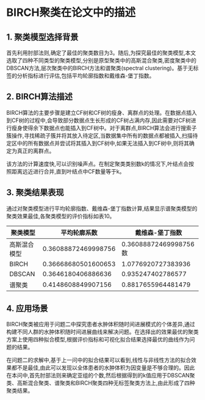# BIRCH聚类在论文中的描述

## 1. 聚类模型选择背景

首先利用肘部法则,确定了最佳的聚类数目为3。随后,为探究最佳的聚类模型,本文选取了四种不同类型的聚类模型,分别是原型聚类中的高斯混合聚类,密度聚类中的DBSCAN方法,层次聚类中的BIRCH方法和谱聚类(spectral clustering)。基于无标签的分析指标进行评估,包括平均轮廓指数和戴维森-堡丁指数。

## 2. BIRCH算法描述

BIRCH算法的主要步骤是建立CF树和CF树的瘦身、离群点的处理。在数据点插入到CF树的过程中,会导致部分数据点生长形成的CF树占满内存,因此需要对CF树进行瘦身使得余下数据点也能插入到CF树中。对于离群点,BIRCH算法会进行搜索子簇操作,寻找稀疏子簇并将其放入待定区,当数据集中所有的数据点都被插入,扫描待定区中的所有数据点并尝试将其插入到CF树中,如果无法插入到CF树中,则将其确定为真正的离群点。

该方法的计算速度快,可以识别噪声点。在制定聚类类别数k的情况下,叶结点会按照距离远近进行合并,直到叶结点中CF数量等于k。

## 3. 聚类结果表现

通过对聚类模型进行平均轮廓指数、戴维森-堡丁指数计算,结果显示谱聚类模型的聚类效果最佳,各聚类模型的评价指标如表10。

| 聚类模型   | 平均轮廓系数              | 戴维森-堡丁指数              |
|--------|---------------------|-----------------------|
| 高斯混合模型 | 0.36088872469998756 | 0.36088872469998756 数 |
| BIRCH  | 0.36668680501600653 | 1.0776920727383936    |
| DBSCAN | 0.3646180406886636  | 0.935247402786577     |
| 谱聚类    | 0.4148608849907156  | 0.8817655964481479    |

## 4. 应用场景

BIRCH聚类被应用于问题二中探究患者水肿体积随时间进展模式的个体差异,通过构建不同人群的水肿体积随时间进展曲线来解决问题。在选择出的效果最优的聚类方案上使用四种拟合模型,根据评价指标和可视化拟合结果选择最优的曲线作为问题的结果。

在问题二的求解中,基于上一问中的拟合结果可以看到,线性与非线性方法的拟合效果都不是最佳,由此可以发现以全体患者的水肿体积为因变量是不够合理的。因此在本问中,首先肘部法则来确定亚组的个数,然后根据得到的k值应用于DBSCAN聚类、高斯混合聚类、谱聚类和BIRCH聚类四种无标签聚类方法上,由此形成了四种聚类结果。 